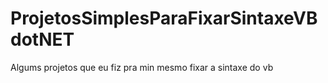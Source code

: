 # ProjetosSimplesParaFixarSintaxeVBdotNET
Algums projetos que eu fiz pra min mesmo fixar a sintaxe do vb
